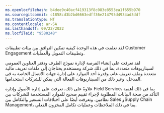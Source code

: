 ```yaml
---
ms.openlocfilehash: b4dee9c40acf419313f8c083e8553ea1f655b970
ms.sourcegitcommit: c1858cd3b2bd6663edff36e214795d4934ad3ddf
ms.translationtype: HT
ms.contentlocale: ar-SA
ms.lasthandoff: 09/22/2022
ms.locfileid: "9580248"
---
```

لقد تعلمت في هذه الوحدة كيفية تمكين التوافق بين بيئات تطبيقات Customer Engagement وتطبيقات التمويل والعمليات. 

لقد تعرفت على إنشاء الفرصة لإدارة نموذج الطرف ودفتر العناوين العمومي لسيناريوهات متعددة، بما في ذلك شركة ومستخدم يحتاجان إلى ملفات تعريف مالية متعددة وملف تعريف عام، وقدرة أحد الموارد على إدارة جهات الاتصال الخاصة به في المدخل، وغير ذلك من السيناريوهات الفعالة التي يمكن للشركات استخدامها. 

علاوةً على ذلك، تعرفت على إدارة الأصول وإدارة Field Service، بما في ذلك أهمية التأكد من صحة البيانات المطلوبة لإجراء تقييم صحيح للموارد المستخدمة للشركات بين نظامين. وتعرفت أيضًا على اختلافات التسعير والتكامل بين Sales وSupply Chain Management، بما في ذلك الملاحظات وعمليات تكامل المخزون الفعلي.